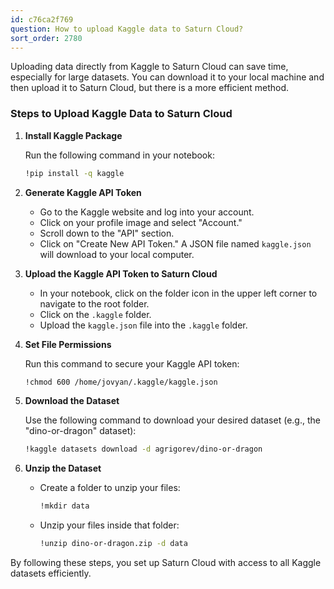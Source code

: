 ```yaml
---
id: c76ca2f769
question: How to upload Kaggle data to Saturn Cloud?
sort_order: 2780
---
```


Uploading data directly from Kaggle to Saturn Cloud can save time, especially for large datasets. You can download it to your local machine and then upload it to Saturn Cloud, but there is a more efficient method.

### Steps to Upload Kaggle Data to Saturn Cloud

1. **Install Kaggle Package**
   
   Run the following command in your notebook:
   
   ```bash
   !pip install -q kaggle
   ```

2. **Generate Kaggle API Token**
   
   - Go to the Kaggle website and log into your account.
   - Click on your profile image and select "Account."
   - Scroll down to the "API" section.
   - Click on "Create New API Token." A JSON file named `kaggle.json` will download to your local computer.

3. **Upload the Kaggle API Token to Saturn Cloud**
   
   - In your notebook, click on the folder icon in the upper left corner to navigate to the root folder.
   - Click on the `.kaggle` folder.
   - Upload the `kaggle.json` file into the `.kaggle` folder.

4. **Set File Permissions**
   
   Run this command to secure your Kaggle API token:
   
   ```bash
   !chmod 600 /home/jovyan/.kaggle/kaggle.json
   ```

5. **Download the Dataset**
   
   Use the following command to download your desired dataset (e.g., the "dino-or-dragon" dataset):
   
   ```bash
   !kaggle datasets download -d agrigorev/dino-or-dragon
   ```

6. **Unzip the Dataset**
   
   - Create a folder to unzip your files:
     
     ```bash
     !mkdir data
     ```
   
   - Unzip your files inside that folder:
     
     ```bash
     !unzip dino-or-dragon.zip -d data
     ```

By following these steps, you set up Saturn Cloud with access to all Kaggle datasets efficiently.